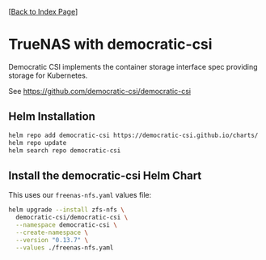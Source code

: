 [[Back to Index Page](../../README.md)]

# TrueNAS with democratic-csi

Democratic CSI implements the container storage interface spec providing storage for Kubernetes.

See https://github.com/democratic-csi/democratic-csi

## Helm Installation

```bash
helm repo add democratic-csi https://democratic-csi.github.io/charts/
helm repo update
helm search repo democratic-csi
```

## Install the democratic-csi Helm Chart

This uses our `freenas-nfs.yaml` values file:

```bash
helm upgrade --install zfs-nfs \
  democratic-csi/democratic-csi \
  --namespace democratic-csi \
  --create-namespace \
  --version "0.13.7" \
  --values ./freenas-nfs.yaml
```
